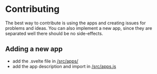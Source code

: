 # Contributing

The best way to contribute is using the apps and creating issues for problems and ideas.
You can also implement a new app, since they are separated well there should be no side-effects.

## Adding a new app

- add the .svelte file in [/src/apps/](/src/apps/)
- add the app description and import in [/src/apps.js](/src/apps.js)

